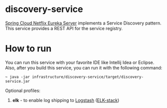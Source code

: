 # discovery-service

[Spring Cloud Netflix Eureka Server](https://spring.io/projects/spring-cloud-netflix)
implements a Service Discovery pattern. This service provides a REST API for
the service registry.

# How to run

You can run this service with your favorite IDE like Intellij Idea or Eclipse.
Also, after you build this service, you can run it with the following command:

    ~ java -jar infrastructure/discovery-service/target/discovery-service.jar

Optional profiles:
1. **elk** - to enable log shipping to [Logstash](https://www.elastic.co/logstash/) 
   ([ELK-stack](https://www.elastic.co/what-is/elk-stack))